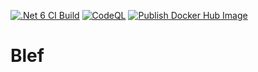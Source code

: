 [![.Net 6 CI Build](https://github.com/ArturWincenciak/Blef/actions/workflows/ci-build.yml/badge.svg?branch=main)](https://github.com/ArturWincenciak/Blef/actions/workflows/ci-build.yml) [![CodeQL](https://github.com/ArturWincenciak/Blef/actions/workflows/codeql-analysis.yml/badge.svg)](https://github.com/ArturWincenciak/Blef/actions/workflows/codeql-analysis.yml) [![Publish Docker Hub Image](https://github.com/ArturWincenciak/Blef/actions/workflows/docker-image.yml/badge.svg)](https://github.com/ArturWincenciak/Blef/actions/workflows/docker-image.yml)

# Blef
